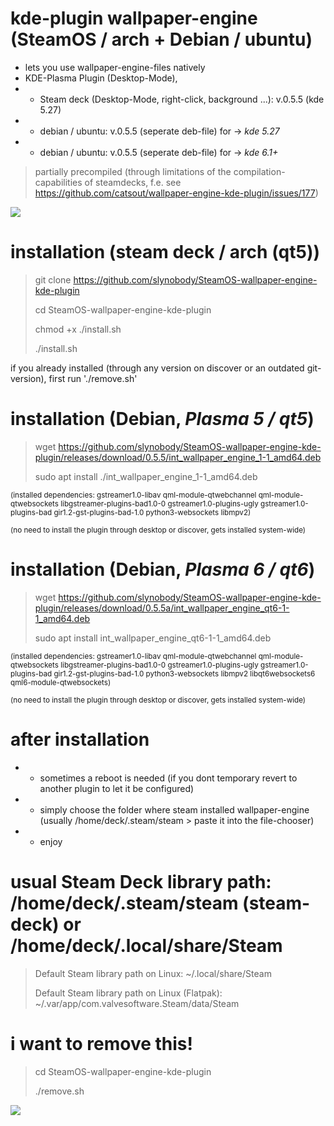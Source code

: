 # kde-plugin wallpaper-engine (SteamOS / arch + Debian / ubuntu)

* lets you use wallpaper-engine-files natively 
* KDE-Plasma Plugin (Desktop-Mode),
* * Steam deck (Desktop-Mode, right-click, background ...): v.0.5.5 (kde 5.27)
* * debian / ubuntu: v.0.5.5 (seperate deb-file) for -> *kde 5.27*
* * debian / ubuntu: v.0.5.5 (seperate deb-file) for -> *kde 6.1+*

> partially precompiled (through limitations of the compilation-capabilities of steamdecks, f.e. see https://github.com/catsout/wallpaper-engine-kde-plugin/issues/177)

<img src="https://images.pling.com/img/00/00/78/78/79/2160403/screenshot-20240602-192228.png"/>

# installation (steam deck / arch (qt5))

> git clone https://github.com/slynobody/SteamOS-wallpaper-engine-kde-plugin
> 
> cd SteamOS-wallpaper-engine-kde-plugin
>
> chmod +x ./install.sh
>
> ./install.sh

if you already installed (through any version on discover or an outdated git-version), first run './remove.sh'

# installation (Debian, *Plasma 5 / qt5*)
> wget https://github.com/slynobody/SteamOS-wallpaper-engine-kde-plugin/releases/download/0.5.5/int_wallpaper_engine_1-1_amd64.deb
>
> sudo apt install ./int_wallpaper_engine_1-1_amd64.deb
> 
<sub> (installed dependencies: gstreamer1.0-libav qml-module-qtwebchannel qml-module-qtwebsockets libgstreamer-plugins-bad1.0-0 gstreamer1.0-plugins-ugly gstreamer1.0-plugins-bad gir1.2-gst-plugins-bad-1.0 python3-websockets libmpv2)</sub>

<sub> (no need to install the plugin through desktop or discover, gets installed system-wide)</sub>

# installation (Debian, *Plasma 6 / qt6*)
> wget https://github.com/slynobody/SteamOS-wallpaper-engine-kde-plugin/releases/download/0.5.5a/int_wallpaper_engine_qt6-1-1_amd64.deb
> 
> sudo apt install int_wallpaper_engine_qt6-1-1_amd64.deb
> 
<sub>(installed dependencies: gstreamer1.0-libav qml-module-qtwebchannel qml-module-qtwebsockets libgstreamer-plugins-bad1.0-0 gstreamer1.0-plugins-ugly gstreamer1.0-plugins-bad gir1.2-gst-plugins-bad-1.0 python3-websockets libmpv2 libqt6websockets6 qml6-module-qtwebsockets)</sub>

<sub>(no need to install the plugin through desktop or discover, gets installed system-wide)</sub>

# after installation
* * sometimes a reboot is needed (if you dont temporary revert to another plugin to let it be configured)
* * simply choose the folder where steam installed wallpaper-engine (usually /home/deck/.steam/steam > paste it into the file-chooser)
* * enjoy

# usual Steam Deck library path: /home/deck/.steam/steam (steam-deck) or /home/deck/.local/share/Steam
> 
> Default Steam library path on Linux: ~/.local/share/Steam
> 
> Default Steam library path on Linux (Flatpak): ~/.var/app/com.valvesoftware.Steam/data/Steam
>

# i want to remove this!
> cd SteamOS-wallpaper-engine-kde-plugin
>
> ./remove.sh
> 
<a href="https://artsandculture.google.com/experiment/viola-the-bird/nAEJVwNkp-FnrQ?cp=e30."><img src="https://images.pling.com/img/00/00/78/78/79/2160403/proxy-image1.jpeg"/></a>
